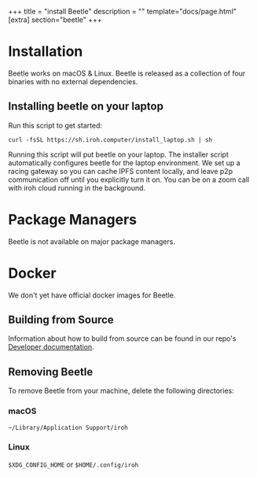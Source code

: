 +++
title = "install Beetle"
description = ""
template="docs/page.html"
[extra]
section="beetle"
+++

# Installation

Beetle works on macOS & Linux. Beetle is released as a collection of four binaries with no external dependencies.

## Installing beetle on your laptop
Run this script to get started:
```
curl -fsSL https://sh.iroh.computer/install_laptop.sh | sh
```

Running this script will put beetle on your laptop. The installer script automatically configures beetle for the laptop environment. We set up a racing gateway so you can cache IPFS content locally, and leave p2p communication off until you explicitly turn it on. You can be on a zoom call with iroh cloud running in the background.

# Package Managers
Beetle is not available on major package managers.

# Docker
We don't yet have official docker images for Beetle.

## Building from Source
Information about how to build from source can be found in our repo's [Developer documentation](https://github.com/n0-computer/beetle).

## Removing Beetle
To remove Beetle from your machine, delete the following directories:

### macOS
`~/Library/Application Support/iroh`

### Linux
`$XDG_CONFIG_HOME` or `$HOME/.config/iroh`
